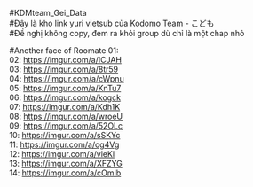 #KDMteam_Gei_Data </br>
#Đây là kho link yuri vietsub của Kodomo Team - こども </br>
#Đề nghị không copy, đem ra khỏi group dù chỉ là một chap nhỏ </br>

#Another face of Roomate
01: <a href="https://imgur.com/a/Vapog" target="_blank" rel="nofollow"></a> </br>
02: https://imgur.com/a/ICJAH </br>
03: https://imgur.com/a/8tr59 </br>
04: https://imgur.com/a/cWpnu </br>
05: https://imgur.com/a/KnTu7 </br>
06: https://imgur.com/a/kogck </br>
07: https://imgur.com/a/Kdh1K </br>
08: https://imgur.com/a/wroeU </br>
09: https://imgur.com/a/52OLc </br>
10: https://imgur.com/a/sSKYc </br>
11: https://imgur.com/a/og4Vg </br>
12: https://imgur.com/a/vleKl </br>
13: https://imgur.com/a/XFZYG </br>
14: https://imgur.com/a/cOmIb </br>
